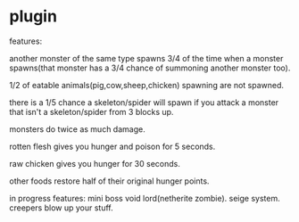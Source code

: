 # plugin
features:

another monster of the same type spawns 3/4 of the time when a monster spawns(that monster has a 3/4 chance of summoning another monster too).

1/2 of eatable animals(pig,cow,sheep,chicken) spawning are not spawned.

there is a 1/5 chance a skeleton/spider will spawn if you attack a monster that isn't a skeleton/spider from 3 blocks up.

monsters do twice as much damage.

rotten flesh gives you hunger and poison for 5 seconds.

raw chicken gives you hunger for 30 seconds.

other foods restore half of their original hunger points.

in progress features: mini boss void lord(netherite zombie). seige system. creepers blow up your stuff.
